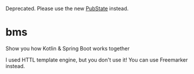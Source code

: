 Deprecated. Please use the new [PubState](https://github.com/sorra/pubstate) instead.

# bms
Show you how Kotlin &amp; Spring Boot works together

I used HTTL template engine, but you don't use it! You can use Freemarker instead.
